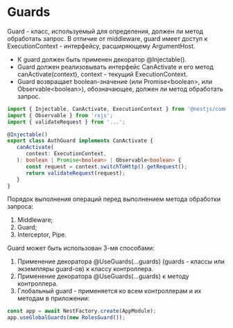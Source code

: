 # Guards

Guard - класс, используемый для определения, должен ли метод обработать запрос. В отличие от middleware, guard имеет 
доступ к ExecutionContext - интерфейсу, расширяющему ArgumentHost.
-  К guard должен быть применен декоратор @Injectable().
-  Guard должен реализовывать интерфейс CanActivate и его метод canActivate(context), context - текущий
   ExecutionContext.
-  Guard возвращает boolean-значение (или Promise\<boolean\>, или Observable\<boolean\>), обозначающее, должен ли метод
   обработать запрос.

```typescript
import { Injectable, CanActivate, ExecutionContext } from '@nestjs/common';
import { Observable } from 'rxjs';
import { validateRequest } from '...';

@Injectable()
export class AuthGuard implements CanActivate {
   canActivate(
      context: ExecutionContext,
   ): boolean | Promise<boolean> | Observable<boolean> {
      const request = context.switchToHttp().getRequest();
      return validateRequest(request);
   }
}
```

Порядок выполнения операций перед выполнением метода обработки запроса:
1. Middleware;
2. Guard;
3. Interceptor, Pipe.

Guard может быть использован 3-мя способами:
   1. Применение декоратора @UseGuards(...guards) (guards - классы или экземпляры guard-ов) к классу контроллера.
   2. Применение декоратора @UseGuards(...guards) к методу контроллера.
   3. Глобальный guard - применяется ко всем контроллерам и их методам в приложении:
   ```typescript
   const app = await NestFactory.create(AppModule);
   app.useGlobalGuards(new RolesGuard());
   ```